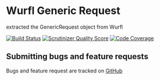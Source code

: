 Wurfl Generic Request
=====================

extracted the GenericRequest object from Wurfl

[![Build Status](https://api.travis-ci.org/mimmi20/wurfl-generic-request.png?branch=master)](https://travis-ci.org/mimmi20/wurfl-generic-request)
[![Scrutinizer Quality Score](https://scrutinizer-ci.com/g/mimmi20/wurfl-generic-request/badges/quality-score.png?s=5e88e19d3a659f74ca468170d70c30c94c4ab2c0)](https://scrutinizer-ci.com/g/mimmi20/wurfl-generic-request/)
[![Code Coverage](https://scrutinizer-ci.com/g/mimmi20/wurfl-generic-request/badges/coverage.png?s=b9a661d611e63c513c3d6800572c3f06e520bae4)](https://scrutinizer-ci.com/g/mimmi20/wurfl-generic-request/)

Submitting bugs and feature requests
------------------------------------

Bugs and feature request are tracked on [GitHub](https://github.com/mimmi20/wurfl-generic-request/issues)
